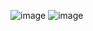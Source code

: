 ![image](https://user-images.githubusercontent.com/80674639/116705623-5ba65180-a9ea-11eb-9090-b599e22337fb.png)
![image](https://user-images.githubusercontent.com/80674639/116705858-a1631a00-a9ea-11eb-847d-96b0c179f015.png)

